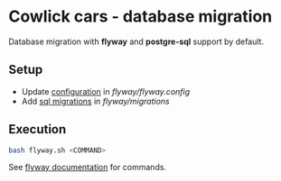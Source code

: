# Cowlick cars - database migration
Database migration with **flyway** and **postgre-sql** support by default.

## Setup
* Update [configuration](https://flywaydb.org/documentation/configfiles) in _flyway/flyway.config_
* Add [sql migrations](https://flywaydb.org/documentation/migrations#sql-based-migrations) in _flyway/migrations_

## Execution
```bash
bash flyway.sh <COMMAND>
```

See [flyway documentation](https://flywaydb.org/documentation/commandline/#commands) for commands.